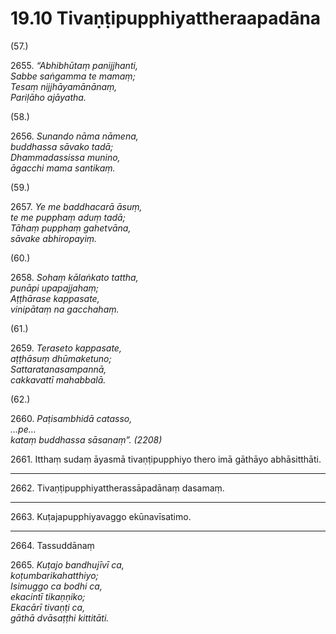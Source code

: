 

# 19.10 Tivaṇṭipupphiyattheraapadāna



(57.)

2655\. _“Abhibhūtaṃ panijjhanti,_  
_Sabbe saṅgamma te mamaṃ;_  
_Tesaṃ nijjhāyamānānaṃ,_  
_Pariḷāho ajāyatha._  


(58.)

2656\. _Sunando nāma nāmena,_  
_buddhassa sāvako tadā;_  
_Dhammadassissa munino,_  
_āgacchi mama santikaṃ._  


(59.)

2657\. _Ye me baddhacarā āsuṃ,_  
_te me pupphaṃ aduṃ tadā;_  
_Tāhaṃ pupphaṃ gahetvāna,_  
_sāvake abhiropayiṃ._  


(60.)

2658\. _Sohaṃ kālaṅkato tattha,_  
_punāpi upapajjahaṃ;_  
_Aṭṭhārase kappasate,_  
_vinipātaṃ na gacchahaṃ._  


(61.)

2659\. _Teraseto kappasate,_  
_aṭṭhāsuṃ dhūmaketuno;_  
_Sattaratanasampannā,_  
_cakkavattī mahabbalā._  


(62.)

2660\. _Paṭisambhidā catasso,_  
_…pe…_  
_kataṃ buddhassa sāsanaṃ”. (2208)_  


2661\. Itthaṃ sudaṃ āyasmā tivaṇṭipupphiyo thero imā gāthāyo abhāsitthāti.

---

2662\. Tivaṇṭipupphiyattherassāpadānaṃ dasamaṃ.



---

2663\. Kuṭajapupphiyavaggo ekūnavīsatimo.



---

2664\. Tassuddānaṃ



2665\. _Kuṭajo bandhujīvī ca,_  
_koṭumbarikahatthiyo;_  
_Isimuggo ca bodhi ca,_  
_ekacintī tikaṇṇiko;_  
_Ekacārī tivaṇṭi ca,_  
_gāthā dvāsaṭṭhi kittitāti._  




